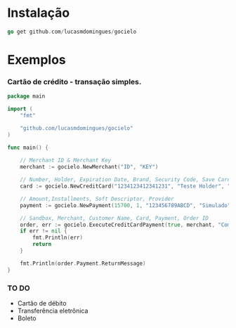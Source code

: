 # Instalação

```go 
go get github.com/lucasmdomingues/gocielo
```

# Exemplos

### Cartão de crédito - transação simples.

```go
package main

import (
	"fmt"

	"github.com/lucasmdomingues/gocielo"
)

func main() {
	
	// Merchant ID & Merchant Key
	merchant := gocielo.NewMerchant("ID", "KEY")

	// Number, Holder, Expiration Date, Brand, Security Code, Save Card
	card := gocielo.NewCreditCard("1234123412341231", "Teste Holder", "12/2030", "Visa", "123", false)

	// Amount,Installments, Soft Descriptor, Provider
	payment := gocielo.NewPayment(15700, 1, "123456789ABCD", "Simulado")

	// Sandbox, Merchant, Customer Name, Card, Payment, Order ID
	order, err := gocielo.ExecuteCreditCardPayment(true, merchant, "Comprador crédito simples", card, payment, "2014111703")
	if err != nil {
		fmt.Println(err)
		return
	}

	fmt.Println(order.Payment.ReturnMessage)
}
```

### TO DO
* Cartão de débito
* Transferência eletrônica
* Boleto
